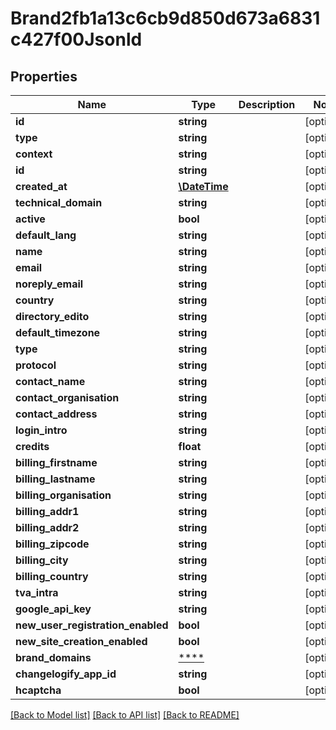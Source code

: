 # Brand2fb1a13c6cb9d850d673a6831c427f00Jsonld

## Properties
Name | Type | Description | Notes
------------ | ------------- | ------------- | -------------
**id** | **string** |  | [optional] 
**type** | **string** |  | [optional] 
**context** | **string** |  | [optional] 
**id** | **string** |  | [optional] 
**created_at** | [**\DateTime**](\DateTime.md) |  | [optional] 
**technical_domain** | **string** |  | [optional] 
**active** | **bool** |  | [optional] 
**default_lang** | **string** |  | [optional] 
**name** | **string** |  | [optional] 
**email** | **string** |  | [optional] 
**noreply_email** | **string** |  | [optional] 
**country** | **string** |  | [optional] 
**directory_edito** | **string** |  | [optional] 
**default_timezone** | **string** |  | [optional] 
**type** | **string** |  | [optional] 
**protocol** | **string** |  | [optional] 
**contact_name** | **string** |  | [optional] 
**contact_organisation** | **string** |  | [optional] 
**contact_address** | **string** |  | [optional] 
**login_intro** | **string** |  | [optional] 
**credits** | **float** |  | [optional] 
**billing_firstname** | **string** |  | [optional] 
**billing_lastname** | **string** |  | [optional] 
**billing_organisation** | **string** |  | [optional] 
**billing_addr1** | **string** |  | [optional] 
**billing_addr2** | **string** |  | [optional] 
**billing_zipcode** | **string** |  | [optional] 
**billing_city** | **string** |  | [optional] 
**billing_country** | **string** |  | [optional] 
**tva_intra** | **string** |  | [optional] 
**google_api_key** | **string** |  | [optional] 
**new_user_registration_enabled** | **bool** |  | [optional] 
**new_site_creation_enabled** | **bool** |  | [optional] 
**brand_domains** | [****](.md) |  | [optional] 
**changelogify_app_id** | **string** |  | [optional] 
**hcaptcha** | **bool** |  | [optional] 

[[Back to Model list]](../../README.md#documentation-for-models) [[Back to API list]](../../README.md#documentation-for-api-endpoints) [[Back to README]](../../README.md)

